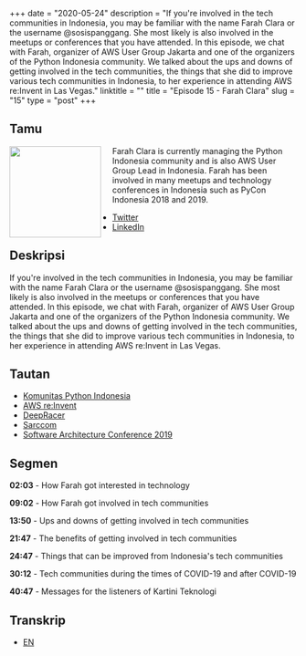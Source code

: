 +++
date = "2020-05-24"
description = "If you're involved in the tech communities in Indonesia, you may be familiar with the name Farah Clara or the username @sosispanggang. She most likely is also involved in the meetups or conferences that you have attended. In this episode, we chat with Farah, organizer of AWS User Group Jakarta and one of the organizers of the Python Indonesia community. We talked about the ups and downs of getting involved in the tech communities, the things that she did to improve various tech communities in Indonesia, to her experience in attending AWS re:Invent in Las Vegas."
linktitle = ""
title = "Episode 15 - Farah Clara"
slug = "15"
type = "post"
+++

## Tamu
<img style="float: left; width: 160px; margin-right: 20px;" src="/img/ep15.jpg">

Farah Clara is currently managing the Python Indonesia community and is also AWS User Group Lead in Indonesia. Farah has been involved in many meetups and technology conferences in Indonesia such as PyCon Indonesia 2018 and 2019.

- [Twitter](https://twitter.com/sosispanggang)
- [LinkedIn](https://www.linkedin.com/in/farahclara/)

## Deskripsi 
If you're involved in the tech communities in Indonesia, you may be familiar with the name Farah Clara or the username @sosispanggang. She most likely is also involved in the meetups or conferences that you have attended. In this episode, we chat with Farah, organizer of AWS User Group Jakarta and one of the organizers of the Python Indonesia community. We talked about the ups and downs of getting involved in the tech communities, the things that she did to improve various tech communities in Indonesia, to her experience in attending AWS re:Invent in Las Vegas.

## Tautan
- [Komunitas Python Indonesia](http://www.python.or.id/)
- [AWS re:Invent](https://reinvent.awsevents.com)
- [DeepRacer](https://aws.amazon.com/deepracer/league/)
- [Sarccom](https://sarccom.org/)
- [Software Architecture Conference 2019](https://conference.sarccom.org/)

## Segmen
**02:03** - How Farah got interested in technology

**09:02** - How Farah got involved in tech communities

**13:50** - Ups and downs of getting involved in tech communities

**21:47** - The benefits of  getting involved in tech communities

**24:47** - Things that can be improved from Indonesia's tech communities

**30:12** - Tech communities during the times of COVID-19 and after COVID-19

**40:47** - Messages for the listeners of Kartini Teknologi

## Transkrip
- [EN](transcript)

